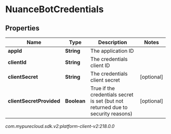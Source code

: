 # NuanceBotCredentials


## Properties

| Name | Type | Description | Notes |
| ------------ | ------------- | ------------- | ------------- |
| **appId** | **String** | The application ID |  |
| **clientId** | **String** | The credentials client ID |  |
| **clientSecret** | **String** | The credentials client secret |  [optional] |
| **clientSecretProvided** | **Boolean** | True if the credentials secret is set (but not returned due to security reasons) |  [optional] |




_com.mypurecloud.sdk.v2:platform-client-v2:218.0.0_
